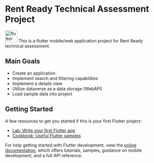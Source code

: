 # Rent Ready Technical Assessment Project

<img src="https://www.vectorlogo.zone/logos/flutterio/flutterio-icon.svg" alt="flutter" width="40" height="40"/> </a>
This is a flutter mobile/web application project for Rent Ready technical assessment.

## Main Goals
- Create an application
- Implement search and filtering capabilities
- Implement a details view
- Utilize dataverse as a data storage (WebAPI)
- Load sample data into project

## Getting Started

A few resources to get you started if this is your first Flutter project:

- [Lab: Write your first Flutter app](https://docs.flutter.dev/get-started/codelab)
- [Cookbook: Useful Flutter samples](https://docs.flutter.dev/cookbook)

For help getting started with Flutter development, view the
[online documentation](https://docs.flutter.dev/), which offers tutorials,
samples, guidance on mobile development, and a full API reference.
